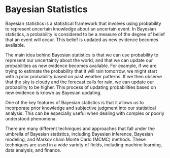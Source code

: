 # Bayesian Statistics
Bayesian statistics is a statistical framework that involves using probability to represent uncertain knowledge about an uncertain event. In Bayesian statistics, a probability is considered to be a measure of the degree of belief that an event will occur. This belief is updated as new evidence becomes available.

The main idea behind Bayesian statistics is that we can use probability to represent our uncertainty about the world, and that we can update our probabilities as new evidence becomes available. For example, if we are trying to estimate the probability that it will rain tomorrow, we might start with a prior probability based on past weather patterns. If we then observe that the sky is cloudy and the forecast calls for rain, we can update our probability to be higher. This process of updating probabilities based on new evidence is known as Bayesian updating.

One of the key features of Bayesian statistics is that it allows us to incorporate prior knowledge and subjective judgment into our statistical analysis. This can be especially useful when dealing with complex or poorly understood phenomena.

There are many different techniques and approaches that fall under the umbrella of Bayesian statistics, including Bayesian inference, Bayesian modeling, and Markov chain Monte Carlo (MCMC) methods. These techniques are used in a wide variety of fields, including machine learning, data analysis, and finance.




